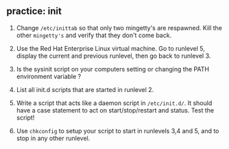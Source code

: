## practice: init

1. Change `/etc/inittab` so that only two mingetty's are respawned.
Kill the other `mingetty's` and verify that they don't come back.

2. Use the Red Hat Enterprise Linux virtual machine. Go to runlevel 5,
display the current and previous runlevel, then go back to runlevel 3.

3. Is the sysinit script on your computers setting or changing the PATH
environment variable ?

4. List all init.d scripts that are started in runlevel 2.

5. Write a script that acts like a daemon script in `/etc/init.d/`. It
should have a case statement to act on start/stop/restart and status.
Test the script!

6. Use `chkconfig` to setup your script to start in runlevels 3,4 and
5, and to stop in any other runlevel.

